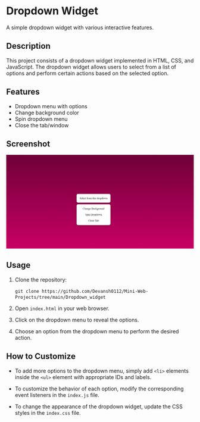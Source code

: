 # Dropdown Widget

A simple dropdown widget with various interactive features.

## Description

This project consists of a dropdown widget implemented in HTML, CSS, and JavaScript. The dropdown widget allows users to select from a list of options and perform certain actions based on the selected option.

## Features

- Dropdown menu with options
- Change background color
- Spin dropdown menu
- Close the tab/window

## Screenshot
![alt text](image.png)

## Usage

1. Clone the repository:

    ```
    git clone https://github.com/Devansh0112/Mini-Web-Projects/tree/main/Dropdown_widget
    ```

2. Open `index.html` in your web browser.

3. Click on the dropdown menu to reveal the options.

4. Choose an option from the dropdown menu to perform the desired action.

## How to Customize

- To add more options to the dropdown menu, simply add `<li>` elements inside the `<ul>` element with appropriate IDs and labels.
  
- To customize the behavior of each option, modify the corresponding event listeners in the `index.js` file.

- To change the appearance of the dropdown widget, update the CSS styles in the `index.css` file.

